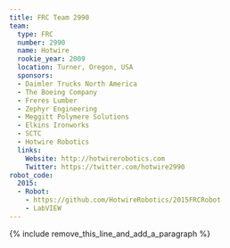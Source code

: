```yaml
---
title: FRC Team 2990
team:
  type: FRC
  number: 2990
  name: Hotwire
  rookie_year: 2009
  location: Turner, Oregon, USA
  sponsors:
  - Daimler Trucks North America
  - The Boeing Company
  - Freres Lumber
  - Zephyr Engineering
  - Meggitt Polymere Solutions
  - Elkins Ironworks
  - SCTC
  - Hotwire Robotics
  links:
    Website: http://hotwirerobotics.com
    Twitter: https://twitter.com/hotwire2990
robot_code:
  2015:
  - Robot:
    - https://github.com/HotwireRobotics/2015FRCRobot
    - LabVIEW
---
```


{% include remove_this_line_and_add_a_paragraph %}